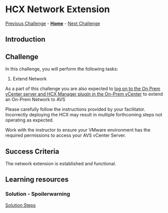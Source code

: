 # HCX Network Extension

[Previous Challenge](./09-HCX-Service-Mesh.md) - **[Home](../Readme.md)** - [Next Challenge](./11-AVS-Migrate-VM.md)

## Introduction

## Challenge 

In this challenge, you will perform the following tasks:

1.	Extend Network 

As a part of this challenge you are also expected to <u>log on to the On Prem vCenter server and HCX Manager plugin in the On-Prem vCenter</u> to extend an On-Prem Network to AVS

Please carefully follow the instructions provided by your facilitator. Incorrectly deploying the HCX may result in multiple forthcoming steps not operating as expected.

Work with the instructor to ensure your VMware environment has the required permissions to access your AVS vCenter Server.

## Success Criteria

The network extension is established and functional.

## Learning resources

### Solution - Spoilerwarning

[Solution Steps](../Solutionguide/10-HCX-Network-Extension.md)